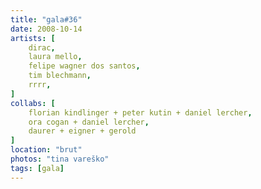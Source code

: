 ```yaml
---
title: "gala#36"
date: 2008-10-14
artists: [
    dirac,
    laura mello,
    felipe wagner dos santos,
    tim blechmann,
    rrrr,
]
collabs: [
    florian kindlinger + peter kutin + daniel lercher,
    ora cogan + daniel lercher,
    daurer + eigner + gerold
]
location: "brut"
photos: "tina vareško"
tags: [gala]
---
```


